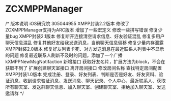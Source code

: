 ZCXMPPManager
=============

/*  版本说明 iOS研究院 305044955  XMPP封装2.2版本  修改了ZCXMPPManager支持为ARC版本  增加了一些宏定义  修改一些拼写错误  修复少量bug  XMPP封装2.1版本  修复断开连接清空请求信息、好友验证混乱  修复多用户聊天信息混乱  修复其他好友给我发送消息，当前聊天信息偏移  修复少量内存泄露  XMPP封装2.0版本  修复好友列表卡死、对方发送消息在最近联系人列表中不显示的问题  修复最近联系人刷新不及时的问题，添加了一个广播kXMPPNewMsgNotifaction  新增接口    获取好友名片，扩展方法为block，不会在获取不到了    扩展创建聊天室接口    离开房间接口    修改房间名称    查找特定房间配置  XMPP封装1.0版本  完成注册、登录、好友列表、判断是否是好友、好友资料、验证消息、收到请求验证消息、发送消息、聊天记录、个人中心、最近联系人、获取所有聊天室、发送群聊天信息、加入聊天室、创建聊天室、拒绝加入聊天室、发送邀请群 */
